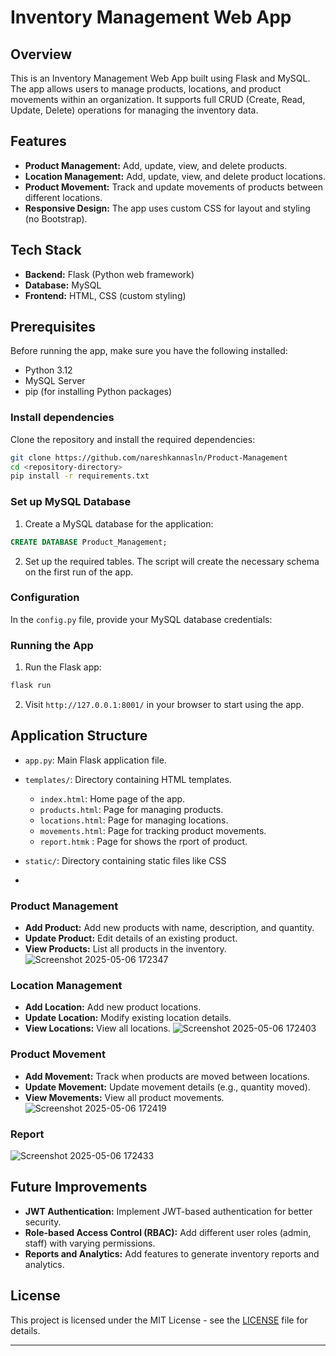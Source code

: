 

# Inventory Management Web App

## Overview

This is an Inventory Management Web App built using Flask and MySQL. The app allows users to manage products, locations, and product movements within an organization. It supports full CRUD (Create, Read, Update, Delete) operations for managing the inventory data.

## Features

* **Product Management:** Add, update, view, and delete products.
* **Location Management:** Add, update, view, and delete product locations.
* **Product Movement:** Track and update movements of products between different locations.
* **Responsive Design:** The app uses custom CSS for layout and styling (no Bootstrap).

## Tech Stack

* **Backend:** Flask (Python web framework)
* **Database:** MySQL
* **Frontend:** HTML, CSS (custom styling)

## Prerequisites

Before running the app, make sure you have the following installed:

* Python 3.12
* MySQL Server
* pip (for installing Python packages)

### Install dependencies

Clone the repository and install the required dependencies:

```bash
git clone https://github.com/nareshkannasln/Product-Management
cd <repository-directory>
pip install -r requirements.txt
```

### Set up MySQL Database

1. Create a MySQL database for the application:

```sql
CREATE DATABASE Product_Management;
```

2. Set up the required tables. The script will create the necessary schema on the first run of the app.

### Configuration

In the `config.py` file, provide your MySQL database credentials:



### Running the App

1. Run the Flask app:

```bash
flask run
```

2. Visit `http://127.0.0.1:8001/` in your browser to start using the app.

## Application Structure

* `app.py`: Main Flask application file.
* `templates/`: Directory containing HTML templates.

  * `index.html`: Home page of the app.
  * `products.html`: Page for managing products.
  * `locations.html`: Page for managing locations.
  * `movements.html`: Page for tracking product movements.
  * `report.htmk` : Page for shows the rport of product.
* `static/`: Directory containing static files like CSS 
* 

### Product Management

* **Add Product:** Add new products with name, description, and quantity.
* **Update Product:** Edit details of an existing product.
* **View Products:** List all products in the inventory.
![Screenshot 2025-05-06 172347](https://github.com/user-attachments/assets/0ef414c2-13d9-49e2-b717-795c86050323)

### Location Management

* **Add Location:** Add new product locations.
* **Update Location:** Modify existing location details.
* **View Locations:** View all locations.
![Screenshot 2025-05-06 172403](https://github.com/user-attachments/assets/8ec33dbe-8082-4215-b1fe-9b15c6979b64)

### Product Movement

* **Add Movement:** Track when products are moved between locations.
* **Update Movement:** Update movement details (e.g., quantity moved).
* **View Movements:** View all product movements.
![Screenshot 2025-05-06 172419](https://github.com/user-attachments/assets/72cc546c-d84b-4666-8a6f-ee948fa28fd1)

### Report
![Screenshot 2025-05-06 172433](https://github.com/user-attachments/assets/6580e44d-b8f9-4095-b365-b96288690a45)


## Future Improvements

* **JWT Authentication:** Implement JWT-based authentication for better security.
* **Role-based Access Control (RBAC):** Add different user roles (admin, staff) with varying permissions.
* **Reports and Analytics:** Add features to generate inventory reports and analytics.

## License

This project is licensed under the MIT License - see the [LICENSE](LICENSE) file for details.

---
